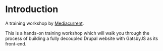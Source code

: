 # Introduction
A training workshop by [Mediacurrent](https://mediacurrent).

This is a hands-on training workshop which will walk you through the process of building a fully decoupled Drupal website with GatsbyJS as its front-end.
